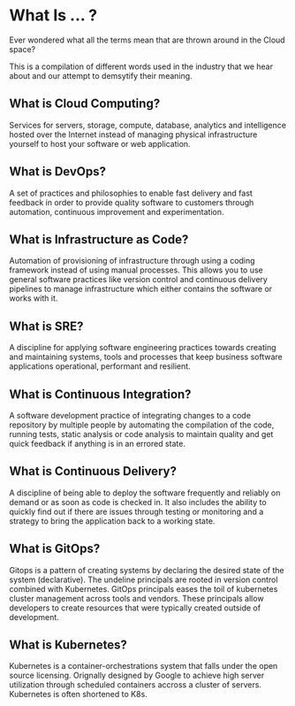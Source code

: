 # What Is ... ?

Ever wondered what all the terms mean that are thrown around in the Cloud space?

This is a compilation of different words used in the industry that we hear about and our attempt to demsytify their meaning.

## What is Cloud Computing?

Services for servers, storage, compute, database, analytics and intelligence hosted over the Internet instead of managing physical infrastructure yourself to host your software or web application.

## What is DevOps?

A set of practices and philosophies to enable fast delivery and fast feedback in order to provide quality software to customers through automation, continuous improvement and experimentation.

## What is Infrastructure as Code?

Automation of provisioning of infrastructure through using a coding framework instead of using manual processes. This allows you to use general software practices like version control and continuous delivery pipelines to manage infrastructure which either contains the software or works with it.

## What is SRE?

A discipline for applying software engineering practices towards creating and maintaining systems, tools and processes that keep business software applications operational, performant and resilient.

## What is Continuous Integration?

A software development practice of integrating changes to a code repository by multiple people by automating the compilation of the code, running tests, static analysis or code analysis to maintain quality and get quick feedback if anything is in an errored state.

## What is Continuous Delivery?

A discipline of being able to deploy the software frequently and reliably on demand or as soon as code is checked in. It also includes the ability to quickly find out if there are issues through testing or monitoring and a strategy to bring the application back to a working state.



## What is GitOps?
Gitops is a pattern of creating systems by declaring the desired state of the system (declarative). The undeline principals are rooted in  version control combined with Kubernetes. GitOps principals eases the toil of kubernetes cluster management across tools and vendors.  These principals allow developers to create resources that were typically created outside of development.

## What is Kubernetes?
Kubernetes is a container-orchestrations system that falls under the open source licensing. Orignally designed by Google to achieve high server utilization through scheduled containers accross a cluster of servers. Kubernetes is often shortened to K8s.
